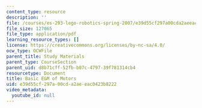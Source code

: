 ```yaml
---
content_type: resource
description: ''
file: /courses/es-293-lego-robotics-spring-2007/e39d55cf297a00cda2aeeac0423b8222_MITES_293S07_motors.pdf
file_size: 127065
file_type: application/pdf
learning_resource_types: []
license: https://creativecommons.org/licenses/by-nc-sa/4.0/
ocw_type: OCWFile
parent_title: Study Materials
parent_type: CourseSection
parent_uid: d8b71cff-52fb-b07c-4797-39f781314cb4
resourcetype: Document
title: Basic E&M of Motors
uid: e39d55cf-297a-00cd-a2ae-eac0423b8222
video_metadata:
  youtube_id: null
---
```

